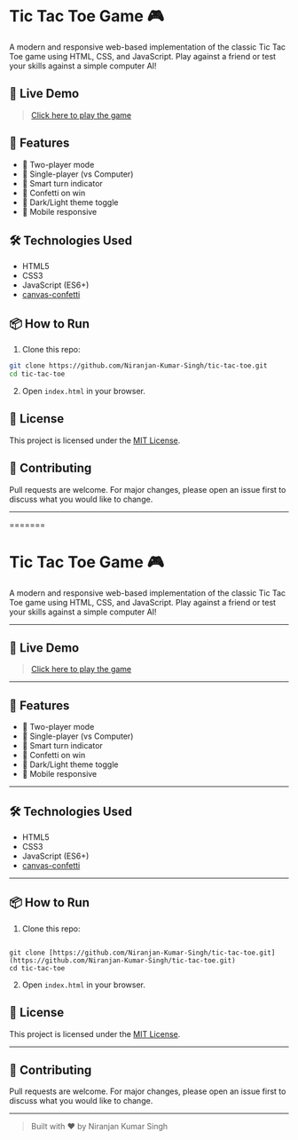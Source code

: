 # Tic Tac Toe Game 🎮

A modern and responsive web-based implementation of the classic Tic Tac Toe game using HTML, CSS, and JavaScript. Play against a friend or test your skills against a simple computer AI!

## 🚀 Live Demo

> [Click here to play the game](https://tic-tac-toe-niranjan.vercel.app/)

## 🚀 Features
- 🔁 Two-player mode
- 🤖 Single-player (vs Computer)
- 🧠 Smart turn indicator
- 🎉 Confetti on win
- 🌙 Dark/Light theme toggle
- 📱 Mobile responsive

## 🛠 Technologies Used
- HTML5
- CSS3
- JavaScript (ES6+)
- [canvas-confetti](https://github.com/catdad/canvas-confetti)

## 📦 How to Run
1. Clone this repo:

```bash
git clone https://github.com/Niranjan-Kumar-Singh/tic-tac-toe.git
cd tic-tac-toe
```
2. Open `index.html` in your browser.

## 📄 License
This project is licensed under the [MIT License](LICENSE).

## 🚀 Contributing

Pull requests are welcome. For major changes, please open an issue first to discuss what you would like to change.

---

=======
# Tic Tac Toe Game 🎮

A modern and responsive web-based implementation of the classic Tic Tac Toe game using HTML, CSS, and JavaScript. Play against a friend or test your skills against a simple computer AI!

---

## 🚀 Live Demo

> [Click here to play the game](https://tic-tac-toe-niranjan.vercel.app/)

---

## 🚀 Features
- 🔁 Two-player mode
- 🤖 Single-player (vs Computer)
- 🧠 Smart turn indicator
- 🎉 Confetti on win
- 🌙 Dark/Light theme toggle
- 📱 Mobile responsive

---

## 🛠 Technologies Used
- HTML5
- CSS3
- JavaScript (ES6+)
- [canvas-confetti](https://github.com/catdad/canvas-confetti)

---

## 📦 How to Run
1. Clone this repo:
```

git clone [https://github.com/Niranjan-Kumar-Singh/tic-tac-toe.git](https://github.com/Niranjan-Kumar-Singh/tic-tac-toe.git)
cd tic-tac-toe

```
2. Open `index.html` in your browser.

## 📄 License
This project is licensed under the [MIT License](LICENSE).

---

## 🚀 Contributing

Pull requests are welcome. For major changes, please open an issue first to discuss what you would like to change.

---

> Built with ❤️ by Niranjan Kumar Singh